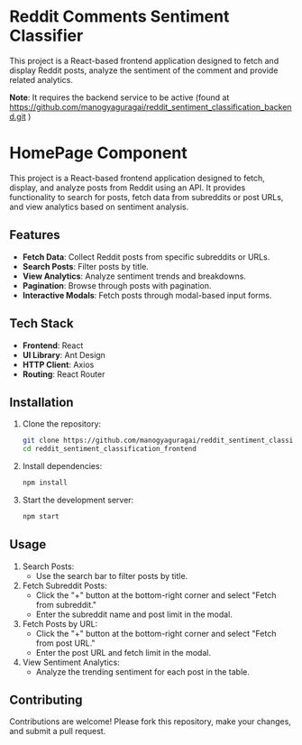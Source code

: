 # Reddit Comments Sentiment Classifier
This project is a React-based frontend application designed to fetch and display Reddit posts, analyze the sentiment of the comment and provide related analytics. 

**Note**: It requires the backend service to be active (found at https://github.com/manogyaguragai/reddit_sentiment_classification_backend.git )

# HomePage Component

This project is a React-based frontend application designed to fetch, display, and analyze posts from Reddit using an API. It provides functionality to search for posts, fetch data from subreddits or post URLs, and view analytics based on sentiment analysis.

## Features

- **Fetch Data**: Collect Reddit posts from specific subreddits or URLs.
- **Search Posts**: Filter posts by title.
- **View Analytics**: Analyze sentiment trends and breakdowns.
- **Pagination**: Browse through posts with pagination.
- **Interactive Modals**: Fetch posts through modal-based input forms.

## Tech Stack

- **Frontend**: React
- **UI Library**: Ant Design
- **HTTP Client**: Axios
- **Routing**: React Router

## Installation

1. Clone the repository:
   ```bash
   git clone https://github.com/manogyaguragai/reddit_sentiment_classification_frontend.git
   cd reddit_sentiment_classification_frontend
   ```
2. Install dependencies:
   ```bash
   npm install
   ```
3. Start the development server:
   ```bash
   npm start 
   ```
## Usage
1. Search Posts:
    - Use the search bar to filter posts by title.
2. Fetch Subreddit Posts:
    - Click the "+" button at the bottom-right corner and select "Fetch from subreddit."
    - Enter the subreddit name and post limit in the modal.
3. Fetch Posts by URL:
    - Click the "+" button at the bottom-right corner and select "Fetch from post URL."
    - Enter the post URL and fetch limit in the modal.
4. View Sentiment Analytics:
    - Analyze the trending sentiment for each post in the table.

## Contributing 
Contributions are welcome! Please fork this repository, make your changes, and submit a pull request.
